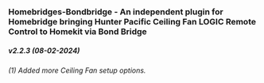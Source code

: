 ### Homebridges-Bondbridge - An independent plugin for Homebridge bringing Hunter Pacific Ceiling Fan LOGIC Remote Control to Homekit via Bond Bridge

##### v2.2.3 (08-02-2024)
###### (1) Added more Ceiling Fan setup options.
